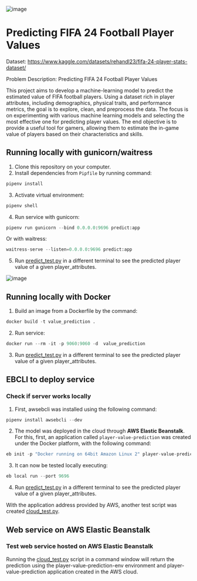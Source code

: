 ![image](https://github.com/starlord-31/Machine-Learning-Zoomcamp-HW/assets/144388508/958ec70e-ecce-4242-adf9-1c153b4d7c22)
# Predicting FIFA 24 Football Player Values

Dataset: https://www.kaggle.com/datasets/rehandl23/fifa-24-player-stats-dataset/

Problem Description: Predicting FIFA 24 Football Player Values

This project aims to develop a machine-learning model to predict the estimated value of FIFA football players. Using a dataset rich in player attributes, including demographics, physical traits, and performance metrics, the goal is to explore, clean, and preprocess the data. The focus is on experimenting with various machine learning models and selecting the most effective one for predicting player values. The end objective is to provide a useful tool for gamers, allowing them to estimate the in-game value of players based on their characteristics and skills.

## Running locally with gunicorn/waitress
1. Clone this repository on your computer.
3. Install dependencies from ```Pipfile``` by running command:
```Python
pipenv install
```
3. Activate virtual environment:
```Python
pipenv shell
```
4. Run service with gunicorn:
```Python
pipenv run gunicorn --bind 0.0.0.0:9696 predict:app
```
Or with waitress:
```Python
waitress-serve --listen=0.0.0.0:9696 predict:app
```
5. Run [predict_test.py](https://github.com/starlord-31/Machine-Learning-Zoomcamp-HW/blob/main/Capstone%201/predict_test.py) in a different terminal to see the predicted player value of a given player_attributes.

![image](https://github.com/starlord-31/Machine-Learning-Zoomcamp-HW/assets/144388508/b381c598-8790-473c-8784-33f38bbd6686)

## Running locally with Docker
1. Build an image from a Dockerfile by the command:
```Python
docker build -t value_prediction .
```
2. Run service:
```Python
docker run --rm -it -p 9060:9060 -d  value_prediction
```
3. Run [predict_test.py](https://github.com/starlord-31/Machine-Learning-Zoomcamp-HW/blob/main/Capstone%201/predict_test.py) in a different terminal to see the predicted player value of a given player_attributes.

## EBCLI to deploy service 
### Check if server works locally
1. First, awsebcli was installed using the following command:
```Python
pipenv install awsebcli --dev
```
2. The model was deployed in the cloud through **AWS Elastic Beanstalk**. For this, first, an application called ```player-value-prediction``` was created under the Docker platform, with the following command:
```Python
eb init -p "Docker running on 64bit Amazon Linux 2" player-value-prediction
```
3. It can now be tested locally executing:
```Python
eb local run --port 9696
```
4. Run [predict_test.py](https://github.com/starlord-31/Machine-Learning-Zoomcamp-HW/blob/main/Capstone%201/predict_test.py) in a different terminal to see the predicted player value of a given player_attributes.

With the application address provided by AWS, another test script was created [cloud_test.py](https://github.com/starlord-31/Machine-Learning-Zoomcamp-HW/blob/main/Capstone%201/cloud_test.py).

## Web service on AWS Elastic Beanstalk
### Test web service hosted on AWS Elastic Beanstalk
Running the [cloud_test.py](https://github.com/starlord-31/Machine-Learning-Zoomcamp-HW/blob/main/Capstone%201/cloud_test.py) script in a command window will return the prediction using the player-value-prediction-env environment and player-value-prediction application created in the AWS cloud.
